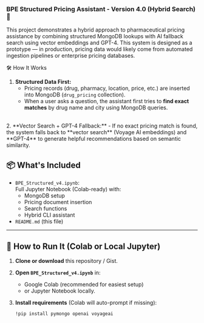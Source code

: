 ### BPE Structured Pricing Assistant - Version 4.0 (Hybrid Search) 💊 

This project demonstrates a hybrid approach to pharmaceutical pricing assistance by combining structured MongoDB lookups with AI fallback search using vector embeddings and GPT-4.
This system is designed as a prototype — in production, pricing data would likely come from automated ingestion pipelines or enterprise pricing databases.


 🛠️ How It Works

1. **Structured Data First:**  
   - Pricing records (drug, pharmacy, location, price, etc.) are inserted into MongoDB (`drug_pricing` collection).
   - When a user asks a question, the assistant first tries to **find exact matches** by drug name and city using MongoDB queries.
<br>
2. **Vector Search + GPT-4 Fallback:**  
   - If no exact pricing match is found, the system falls back to **vector search** (Voyage AI embeddings) and **GPT-4** to generate helpful recommendations based on semantic similarity.


## 📦 What's Included

- `BPE_Structured_v4.ipynb`:  
  Full Jupyter Notebook (Colab-ready) with:
  - MongoDB setup
  - Pricing document insertion
  - Search functions
  - Hybrid CLI assistant
- `README.md` (this file)

---

## 🚀 How to Run It (Colab or Local Jupyter)

1. **Clone or download** this repository / Gist.

2. **Open `BPE_Structured_v4.ipynb`** in:
   - Google Colab (recommended for easiest setup)
   - or Jupyter Notebook locally.

3. **Install requirements** (Colab will auto-prompt if missing):
   ```bash
   !pip install pymongo openai voyageai
